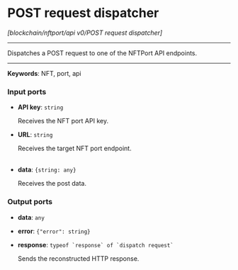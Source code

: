 # POST request dispatcher

_[blockchain/nftport/api v0/POST request dispatcher]_

---

Dispatches a POST request to one of the NFTPort API endpoints.<br>

---

__Keywords__: NFT, port, api

### Input ports

* __API key__: ` string `

    Receives the NFT port API key.<br>


* __URL__: ` string `

    Receives the target NFT port endpoint.<br>
    <br>


* __data__: ` {string: any} `

    Receives the post data.<br>

### Output ports

* __data__: ` any `


* __error__: ` {"error": string} `


* __response__: `` typeof `response` of `dispatch request` ``

    Sends the reconstructed HTTP response.<br>

